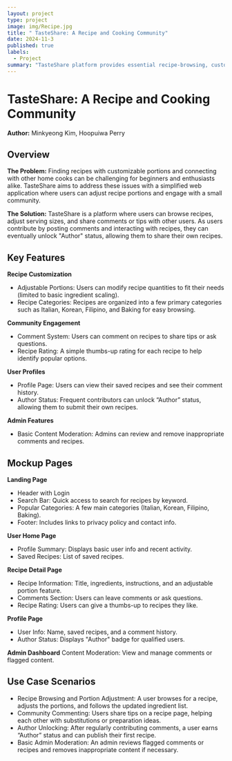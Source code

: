 ```yaml
---
layout: project
type: project
image: img/Recipe.jpg
title: " TasteShare: A Recipe and Cooking Community"
date: 2024-11-3
published: true
labels:
  - Project
summary: "TasteShare platform provides essential recipe-browsing, customization, and community engagement features without requiring an extensive feature set."
---
```


# TasteShare: A Recipe and Cooking Community
**Author:** Minkyeong Kim, Hoopuiwa Perry

## Overview

**The Problem:** Finding recipes with customizable portions and connecting with other home cooks can be challenging for beginners and enthusiasts alike. TasteShare aims to address these issues with a simplified web application where users can adjust recipe portions and engage with a small community.

**The Solution:** TasteShare is a platform where users can browse recipes, adjust serving sizes, and share comments or tips with other users. As users contribute by posting comments and interacting with recipes, they can eventually unlock "Author" status, allowing them to share their own recipes.

## Key Features


**Recipe Customization**
- Adjustable Portions: Users can modify recipe quantities to fit their needs (limited to basic ingredient scaling).
- Recipe Categories: Recipes are organized into a few primary categories such as Italian, Korean, Filipino, and Baking for easy browsing.

**Community Engagement**
- Comment System: Users can comment on recipes to share tips or ask questions.
- Recipe Rating: A simple thumbs-up rating for each recipe to help identify popular options.

**User Profiles**
- Profile Page: Users can view their saved recipes and see their comment history.
- Author Status: Frequent contributors can unlock “Author” status, allowing them to submit their own recipes.

**Admin Features**
- Basic Content Moderation: Admins can review and remove inappropriate comments and recipes.

## Mockup Pages

**Landing Page**
- Header with Login
- Search Bar: Quick access to search for recipes by keyword.
- Popular Categories: A few main categories (Italian, Korean, Filipino, Baking).
- Footer: Includes links to privacy policy and contact info.

**User Home Page**
- Profile Summary: Displays basic user info and recent activity.
- Saved Recipes: List of saved recipes.

**Recipe Detail Page**
- Recipe Information: Title, ingredients, instructions, and an adjustable portion feature.
- Comments Section: Users can leave comments or ask questions.
- Recipe Rating: Users can give a thumbs-up to recipes they like.

**Profile Page**
- User Info: Name, saved recipes, and a comment history.
- Author Status: Displays "Author" badge for qualified users.

**Admin Dashboard**
Content Moderation: View and manage comments or flagged content.

## Use Case Scenarios
- Recipe Browsing and Portion Adjustment: A user browses for a recipe, adjusts the portions, and follows the updated ingredient list.
- Community Commenting: Users share tips on a recipe page, helping each other with substitutions or preparation ideas.
- Author Unlocking: After regularly contributing comments, a user earns “Author” status and can publish their first recipe.
- Basic Admin Moderation: An admin reviews flagged comments or recipes and removes inappropriate content if necessary.

